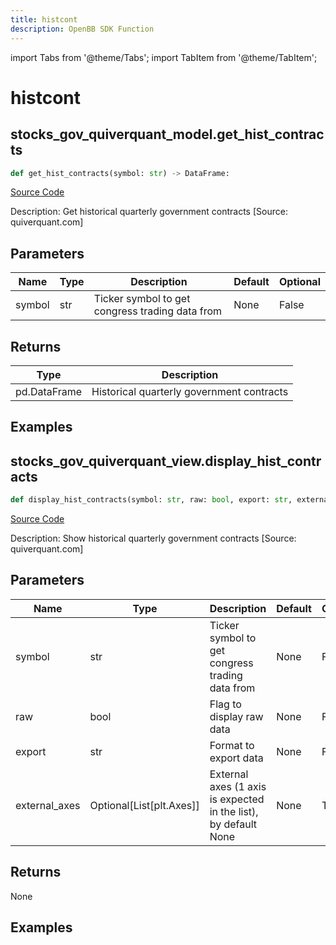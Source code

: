 ```yaml
---
title: histcont
description: OpenBB SDK Function
---
```


import Tabs from '@theme/Tabs';
import TabItem from '@theme/TabItem';

# histcont

<Tabs>
<TabItem value="model" label="Model" default>

## stocks_gov_quiverquant_model.get_hist_contracts

```python title='openbb_terminal/stocks/government/quiverquant_model.py'
def get_hist_contracts(symbol: str) -> DataFrame:
```
[Source Code](https://github.com/OpenBB-finance/OpenBBTerminal/tree/main/openbb_terminal/stocks/government/quiverquant_model.py#L139)

Description: Get historical quarterly government contracts [Source: quiverquant.com]

## Parameters

| Name | Type | Description | Default | Optional |
| ---- | ---- | ----------- | ------- | -------- |
| symbol | str | Ticker symbol to get congress trading data from | None | False |

## Returns

| Type | Description |
| ---- | ----------- |
| pd.DataFrame | Historical quarterly government contracts |

## Examples



</TabItem>
<TabItem value="view" label="View">

## stocks_gov_quiverquant_view.display_hist_contracts

```python title='openbb_terminal/stocks/government/quiverquant_view.py'
def display_hist_contracts(symbol: str, raw: bool, export: str, external_axes: Union[List[matplotlib.axes._axes.Axes], NoneType]) -> None:
```
[Source Code](https://github.com/OpenBB-finance/OpenBBTerminal/tree/main/openbb_terminal/stocks/government/quiverquant_view.py#L547)

Description: Show historical quarterly government contracts [Source: quiverquant.com]

## Parameters

| Name | Type | Description | Default | Optional |
| ---- | ---- | ----------- | ------- | -------- |
| symbol | str | Ticker symbol to get congress trading data from | None | False |
| raw | bool | Flag to display raw data | None | False |
| export | str | Format to export data | None | False |
| external_axes | Optional[List[plt.Axes]] | External axes (1 axis is expected in the list), by default None | None | True |

## Returns

None

## Examples



</TabItem>
</Tabs>
